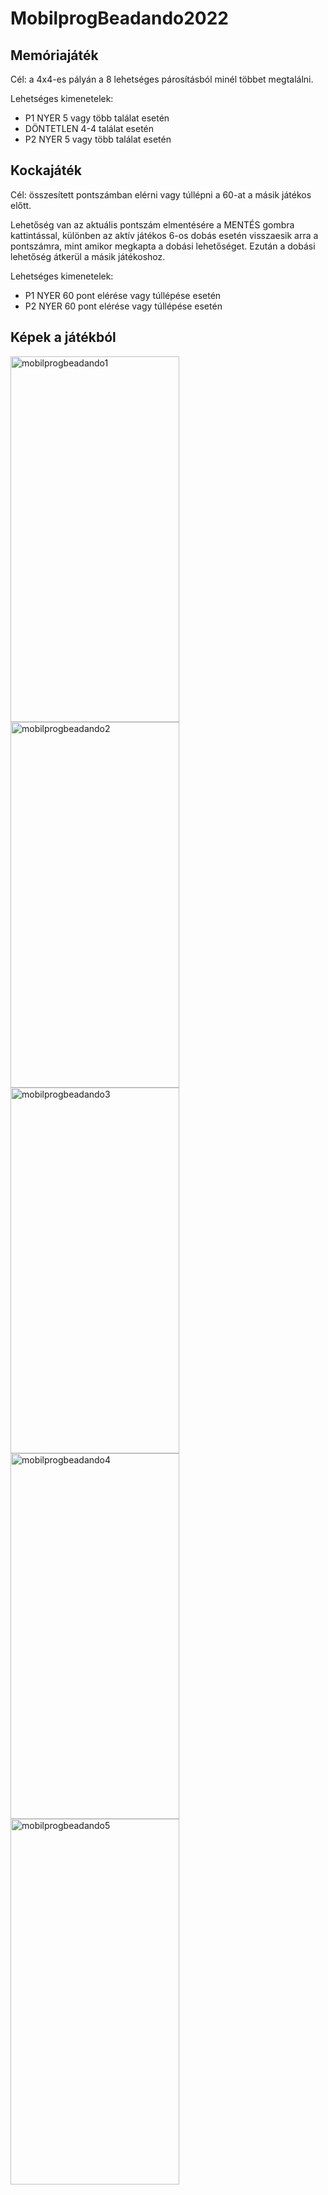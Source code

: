 # MobilprogBeadando2022

## Memóriajáték

Cél: a 4x4-es pályán a 8 lehetséges párosításból minél többet megtalálni.

Lehetséges kimenetelek: 
- P1 NYER 5 vagy több találat esetén
- DÖNTETLEN 4-4 találat esetén
- P2 NYER 5 vagy több találat esetén

## Kockajáték

Cél: összesített pontszámban elérni vagy túllépni a 60-at a másik játékos előtt.

Lehetőség van az aktuális pontszám elmentésére a MENTÉS gombra kattintással, különben az aktív játékos 6-os dobás esetén visszaesik arra a pontszámra, mint amikor megkapta a dobási lehetőséget. Ezután a dobási lehetőség átkerül a másik játékoshoz.

Lehetséges kimenetelek: 
- P1 NYER 60 pont elérése vagy túllépése esetén
- P2 NYER 60 pont elérése vagy túllépése esetén

## Képek a játékból

<img alt="mobilprogbeadando1" src="https://github.com/adsz26/MobilprogBeadando2022/assets/100309542/ac47cd1c-840c-45fa-a345-1c809bdc6d2e" width="270" height="585">
<img alt="mobilprogbeadando2" src="https://github.com/adsz26/MobilprogBeadando2022/assets/100309542/7b788282-2996-4ebe-a81e-30a6ca19ea37" width="270" height="585">
<img alt="mobilprogbeadando3" src="https://github.com/adsz26/MobilprogBeadando2022/assets/100309542/37d037c0-808e-46fb-b5f8-050019edb633" width="270" height="585">
<img alt="mobilprogbeadando4" src="https://github.com/adsz26/MobilprogBeadando2022/assets/100309542/4048553b-6b32-4913-9cb6-709803f75467" width="270" height="585">
<img alt="mobilprogbeadando5" src="https://github.com/adsz26/MobilprogBeadando2022/assets/100309542/3fb23384-f48d-4010-8dd5-517c576aa49c" width="270" height="585">
